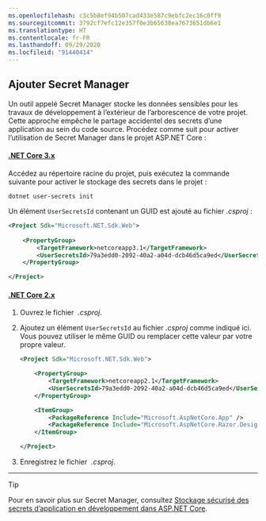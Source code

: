 ```yaml
---
ms.openlocfilehash: c3c5b8ef94b507cad433e587c9ebfc2ec16c0ff9
ms.sourcegitcommit: 3792cf7efc12e357f0e3b65638ea7673651db6e1
ms.translationtype: HT
ms.contentlocale: fr-FR
ms.lasthandoff: 09/29/2020
ms.locfileid: "91440414"
---
```

## <a name="add-secret-manager"></a>Ajouter Secret Manager

Un outil appelé Secret Manager stocke les données sensibles pour les travaux de développement à l’extérieur de l’arborescence de votre projet. Cette approche empêche le partage accidentel des secrets d’une application au sein du code source. Procédez comme suit pour activer l’utilisation de Secret Manager dans le projet ASP.NET Core :

#### <a name="net-core-3x"></a>[.NET Core 3.x](#tab/core3x)

Accédez au répertoire racine du projet, puis exécutez la commande suivante pour activer le stockage des secrets dans le projet :

```dotnetcli
dotnet user-secrets init
```

Un élément `UserSecretsId` contenant un GUID est ajouté au fichier *.csproj* :

```xml
<Project Sdk="Microsoft.NET.Sdk.Web">
    
    <PropertyGroup>
        <TargetFramework>netcoreapp3.1</TargetFramework>
        <UserSecretsId>79a3edd0-2092-40a2-a04d-dcb46d5ca9ed</UserSecretsId>
    </PropertyGroup>

</Project>
```

#### <a name="net-core-2x"></a>[.NET Core 2.x](#tab/core2x)

1. Ouvrez le fichier  *.csproj*.

1. Ajoutez un élément `UserSecretsId` au fichier *.csproj* comme indiqué ici. Vous pouvez utiliser le même GUID ou remplacer cette valeur par votre propre valeur.

    ```xml
    <Project Sdk="Microsoft.NET.Sdk.Web">
    
        <PropertyGroup>
            <TargetFramework>netcoreapp2.1</TargetFramework>
            <UserSecretsId>79a3edd0-2092-40a2-a04d-dcb46d5ca9ed</UserSecretsId>
        </PropertyGroup>
    
        <ItemGroup>
            <PackageReference Include="Microsoft.AspNetCore.App" />
            <PackageReference Include="Microsoft.AspNetCore.Razor.Design" Version="2.1.2" PrivateAssets="All" />
        </ItemGroup>
    
    </Project>
    ```
    
1. Enregistrez le fichier  *.csproj*.

---

> [!TIP]
> Pour en savoir plus sur Secret Manager, consultez [Stockage sécurisé des secrets d’application en développement dans ASP.NET Core](/aspnet/core/security/app-secrets).
